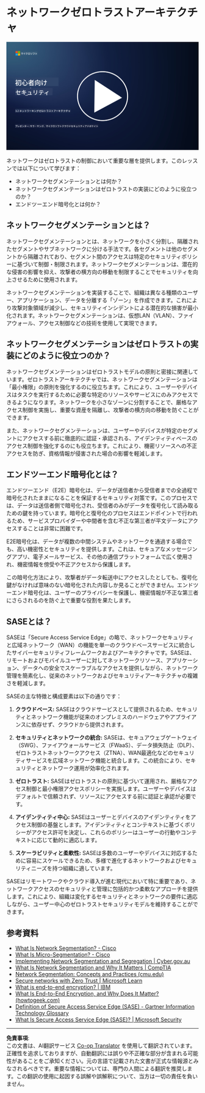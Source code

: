 <!--
CO_OP_TRANSLATOR_METADATA:
{
  "original_hash": "680d6e14d9d33fc471c22f44679713f8",
  "translation_date": "2025-09-03T21:16:52+00:00",
  "source_file": "3.2 Networking zero trust architecture.md",
  "language_code": "ja"
}
-->
# ネットワークゼロトラストアーキテクチャ

[![動画を見る](../../translated_images/3-2_placeholder.b52521a0e93e0e122f19dfbd676c836d3d527c6de1bb28fd7643aa518eae6631.ja.png)](https://learn-video.azurefd.net/vod/player?id=9f425fdb-1c53-4e67-b550-68bdac35df45)

ネットワークはゼロトラストの制御において重要な層を提供します。このレッスンでは以下について学びます：

- ネットワークセグメンテーションとは何か？
- ネットワークセグメンテーションはゼロトラストの実装にどのように役立つのか？
- エンドツーエンド暗号化とは何か？

## ネットワークセグメンテーションとは？

ネットワークセグメンテーションとは、ネットワークを小さく分割し、隔離されたセグメントやサブネットワークに分ける手法です。各セグメントは他のセグメントから隔離されており、セグメント間のアクセスは特定のセキュリティポリシーに基づいて制御・制限されます。ネットワークセグメンテーションは、潜在的な侵害の影響を抑え、攻撃者の横方向の移動を制限することでセキュリティを向上させるために使用されます。

ネットワークセグメンテーションを実装することで、組織は異なる種類のユーザー、アプリケーション、データを分離する「ゾーン」を作成できます。これにより攻撃対象領域が減少し、セキュリティインシデントによる潜在的な損害が最小化されます。ネットワークセグメンテーションは、仮想LAN（VLAN）、ファイアウォール、アクセス制御などの技術を使用して実現できます。

## ネットワークセグメンテーションはゼロトラストの実装にどのように役立つのか？

ネットワークセグメンテーションはゼロトラストモデルの原則と密接に関連しています。ゼロトラストアーキテクチャでは、ネットワークセグメンテーションは「最小権限」の原則を強化するのに役立ちます。これにより、ユーザーやデバイスはタスクを実行するために必要な特定のリソースやサービスにのみアクセスできるようになります。ネットワークを小さなゾーンに分割することで、厳格なアクセス制御を実施し、重要な資産を隔離し、攻撃者の横方向の移動を防ぐことができます。

また、ネットワークセグメンテーションは、ユーザーやデバイスが特定のセグメントにアクセスする前に徹底的に認証・承認される、アイデンティティベースのアクセス制御を強化するのにも役立ちます。これにより、機密リソースへの不正アクセスを防ぎ、資格情報が侵害された場合の影響を軽減します。

## エンドツーエンド暗号化とは？

エンドツーエンド（E2E）暗号化は、データが送信者から受信者までの全過程で暗号化されたままになることを保証するセキュリティ対策です。このプロセスでは、データは送信者側で暗号化され、受信者のみがデータを復号化して読み取るための鍵を持っています。暗号化と復号化のプロセスはエンドポイントで行われるため、サービスプロバイダーや中間者を含む不正な第三者が平文データにアクセスすることは非常に困難です。

E2E暗号化は、データが複数の中間システムやネットワークを通過する場合でも、高い機密性とセキュリティを提供します。これは、セキュアなメッセージングアプリ、電子メールサービス、その他の通信プラットフォームで広く使用され、機密情報を傍受や不正アクセスから保護します。

この暗号化方法により、攻撃者がデータ転送中にアクセスしたとしても、復号化鍵がなければ意味のない暗号化された内容しか見ることができません。エンドツーエンド暗号化は、ユーザーのプライバシーを保護し、機密情報が不正な第三者にさらされるのを防ぐ上で重要な役割を果たします。

## SASEとは？

SASEは「Secure Access Service Edge」の略で、ネットワークセキュリティと広域ネットワーク（WAN）の機能を単一のクラウドベースサービスに統合したサイバーセキュリティフレームワークおよびアーキテクチャです。SASEは、リモートおよびモバイルユーザーに対してネットワークリソース、アプリケーション、データへの安全でスケーラブルなアクセスを提供しながら、ネットワーク管理を簡素化し、従来のネットワークおよびセキュリティアーキテクチャの複雑さを軽減します。

SASEの主な特徴と構成要素は以下の通りです：

1. **クラウドベース:** SASEはクラウドサービスとして提供されるため、セキュリティとネットワーク機能が従来のオンプレミスのハードウェアやアプライアンスに依存せず、クラウドから提供されます。

2. **セキュリティとネットワークの統合:** SASEは、セキュアウェブゲートウェイ（SWG）、ファイアウォールサービス（FWaaS）、データ損失防止（DLP）、ゼロトラストネットワークアクセス（ZTNA）、WAN最適化などのセキュリティサービスを広域ネットワーク機能と統合します。この統合により、セキュリティとネットワーク運用が効率化されます。

3. **ゼロトラスト:** SASEはゼロトラストの原則に基づいて運用され、厳格なアクセス制御と最小権限アクセスポリシーを実施します。ユーザーやデバイスはデフォルトで信頼されず、リソースにアクセスする前に認証と承認が必要です。

4. **アイデンティティ中心:** SASEはユーザーとデバイスのアイデンティティをアクセス制御の基盤とします。アイデンティティとコンテキストに基づくポリシーがアクセス許可を決定し、これらのポリシーはユーザーの行動やコンテキストに応じて動的に適応します。

5. **スケーラビリティと柔軟性:** SASEは多数のユーザーやデバイスに対応するために容易にスケールできるため、多様で進化するネットワークおよびセキュリティニーズを持つ組織に適しています。

SASEはリモートワークやクラウド導入が進む現代において特に重要であり、ネットワークアクセスのセキュリティと管理に包括的かつ柔軟なアプローチを提供します。これにより、組織は変化するセキュリティとネットワークの要件に適応しながら、ユーザー中心のゼロトラストセキュリティモデルを維持することができます。

## 参考資料

- [What Is Network Segmentation? - Cisco](https://www.cisco.com/c/en/us/products/security/what-is-network-segmentation.html#~benefits)
- [What Is Micro-Segmentation? - Cisco](https://www.cisco.com/c/en/us/products/security/what-is-microsegmentation.html)
- [Implementing Network Segmentation and Segregation | Cyber.gov.au](https://www.cyber.gov.au/resources-business-and-government/maintaining-devices-and-systems/system-hardening-and-administration/network-hardening/implementing-network-segmentation-and-segregation)
- [What Is Network Segmentation and Why It Matters | CompTIA](https://www.comptia.org/blog/security-awareness-training-network-segmentation)
- [Network Segmentation: Concepts and Practices (cmu.edu)](https://insights.sei.cmu.edu/blog/network-segmentation-concepts-and-practices/)
- [Secure networks with Zero Trust | Microsoft Learn](https://learn.microsoft.com/security/zero-trust/deploy/networks?WT.mc_id=academic-96948-sayoung)
- [What is end-to-end encryption? | IBM](https://www.ibm.com/topics/end-to-end-encryption)
- [What Is End-to-End Encryption, and Why Does It Matter? (howtogeek.com)](https://www.howtogeek.com/711656/what-is-end-to-end-encryption-and-why-does-it-matter/)
- [Definition of Secure Access Service Edge (SASE) - Gartner Information Technology Glossary](https://www.gartner.com/en/information-technology/glossary/secure-access-service-edge-sase)
- [What Is Secure Access Service Edge (SASE)? | Microsoft Security](https://www.microsoft.com/security/business/security-101/what-is-sase?WT.mc_id=academic-96948-sayoung)

---

**免責事項**:  
この文書は、AI翻訳サービス [Co-op Translator](https://github.com/Azure/co-op-translator) を使用して翻訳されています。正確性を追求しておりますが、自動翻訳には誤りや不正確な部分が含まれる可能性があることをご承知ください。元の言語で記載された文書が正式な情報源とみなされるべきです。重要な情報については、専門の人間による翻訳を推奨します。この翻訳の使用に起因する誤解や誤解釈について、当方は一切の責任を負いません。